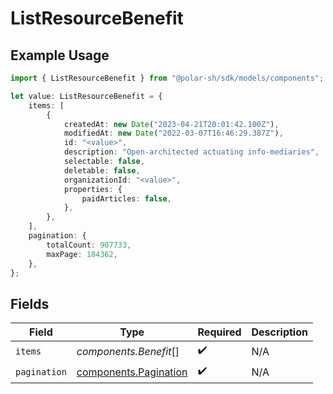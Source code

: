 # ListResourceBenefit

## Example Usage

```typescript
import { ListResourceBenefit } from "@polar-sh/sdk/models/components";

let value: ListResourceBenefit = {
    items: [
        {
            createdAt: new Date("2023-04-21T20:01:42.100Z"),
            modifiedAt: new Date("2022-03-07T16:46:29.387Z"),
            id: "<value>",
            description: "Open-architected actuating info-mediaries",
            selectable: false,
            deletable: false,
            organizationId: "<value>",
            properties: {
                paidArticles: false,
            },
        },
    ],
    pagination: {
        totalCount: 907733,
        maxPage: 184362,
    },
};
```

## Fields

| Field                                                          | Type                                                           | Required                                                       | Description                                                    |
| -------------------------------------------------------------- | -------------------------------------------------------------- | -------------------------------------------------------------- | -------------------------------------------------------------- |
| `items`                                                        | *components.Benefit*[]                                         | :heavy_check_mark:                                             | N/A                                                            |
| `pagination`                                                   | [components.Pagination](../../models/components/pagination.md) | :heavy_check_mark:                                             | N/A                                                            |